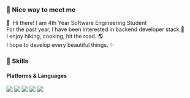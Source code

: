 ### 🤞 Nice way to meet me

<p>
  👋&nbsp; Hi there! 
   I am  4th Year Software Engineering Student  <br>
   For the past year, I have been interested in backend developer stack.🚀 <br>
   I enjoy hiking, cooking, hit the road. 🌎 <br>
   I hope to develop every beautiful things. ✨
</p>

### 💪 Skills
#### Platforms & Languages

  
   <img src="https://img.shields.io/badge/Spring-6DB33F?style=flat-square&logo=Spring&logoColor=white"> 
   <img src="https://img.shields.io/badge/Java-007396?style=flat-square&logo=Java&logoColor=important"/>
   <img src="https://img.shields.io/badge/MongoDB-%234ea94b.svg?style=flat-square&logo=mongodb&logoColor=white"/>
   <img src="https://img.shields.io/badge/PostgreSQL-4479A1?style=flat-square&logo=PostgreSQL&logoColor=white">
   <img src="https://img.shields.io/badge/mysql-%2300f.svg?style=flat-square&logo=mysql&logoColor=white"/>
